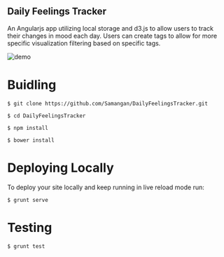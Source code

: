 Daily Feelings Tracker
----------------------

An Angularjs app utilizing local storage and d3.js to allow users to track their changes in mood each day. Users can create tags to allow for more specific visualization filtering based on specific tags.

![demo](https://raw.githubusercontent.com/Samangan/DailyFeelingsTracker/master/demo.gif)


Buidling
========
`$ git clone https://github.com/Samangan/DailyFeelingsTracker.git`

`$ cd DailyFeelingsTracker`

`$ npm install`

`$ bower install`


Deploying Locally
=================

To deploy your site locally and keep running in live reload mode run:

`$ grunt serve`


Testing
=======

`$ grunt test`


